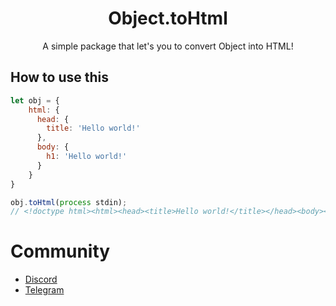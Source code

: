 <center>
	<h1>Object.toHtml</h1>
	<p>A simple package that let's you to convert Object into HTML!</p>
</center>

## How to use this
```javascript
let obj = {
	html: { 
	  head: { 
	    title: 'Hello world!' 
	  }, 
      body: { 
	    h1: 'Hello world!' 
	  } 
	}
}

obj.toHtml(process stdin);
// <!doctype html><html><head><title>Hello world!</title></head><body><h1>Hello world!</h1></body></html>
```

# Community
- [Discord](https://dsc.gg/yonle)
- [Telegram](https://t.me/yonlecoder)
